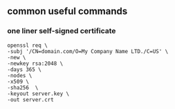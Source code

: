 ## common useful commands

### one liner self-signed certificate
```shell
openssl req \  
-subj '/CN=domain.com/O=My Company Name LTD./C=US' \  
-new \  
-newkey rsa:2048 \  
-days 365 \  
-nodes \  
-x509 \  
-sha256  \  
-keyout server.key \  
-out server.crt
```
